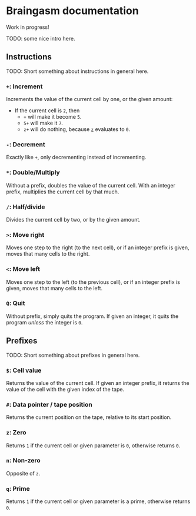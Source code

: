 # Braingasm documentation

Work in progress!

TODO: some nice intro here.

## Instructions

TODO: Short something about instructions in general here.

### `+`: Increment

Increments the value of the current cell by one, or the given amount:

* If the current cell is `2`, then
    * `+` will make it become `5`.
    * `5+` will make it `7`.
    * `z+` will do nothing, because [`z`](#z-zero) evaluates to `0`.

### `-`: Decrement

Exactly like `+`, only decrementing instead of incrementing.

### `*`: Double/Multiply

Without a prefix, doubles the value of the current cell.
With an integer prefix, multiplies the current cell by that much.

### `/`: Half/divide

Divides the current cell by two, or by the given amount.

### `>`: Move right

Moves one step to the right (to the next cell), or if an integer prefix is
given, moves that many cells to the right.

### `<`: Move left

Moves one step to the left (to the previous cell), or if an integer prefix is
given, moves that many cells to the left.

### `Q`: Quit

Without prefix, simply quits the program. If given an integer, it quits the
program *unless* the integer is `0`.

## Prefixes

TODO: Short something about prefixes in general here.

### `$`: Cell value

Returns the value of the current cell. If given an integer prefix, it returns
the value of the cell with the given index of the tape.

### `#`: Data pointer / tape position

Returns the current position on the tape, relative to its start position.

### `z`: Zero

Returns `1` if the current cell or given parameter is `0`, otherwise returns 
`0`.

### `n`: Non-zero

Opposite of `z`.

### `q`: Prime

Returns `1` if the current cell or given parameter is a prime, otherwise returns
`0`.
